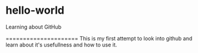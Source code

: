 # hello-world
Learning about GitHub

=====================
This is my first attempt to look into github and learn about it's usefullness and how to use it.
